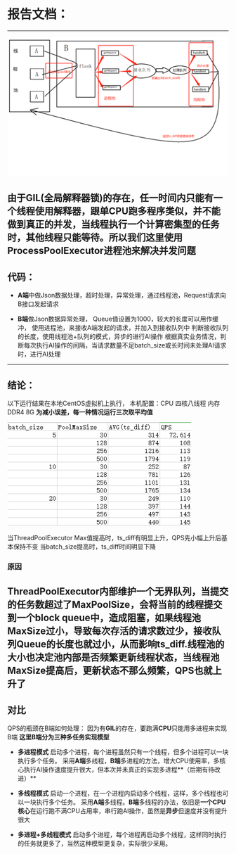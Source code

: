 # 报告文档：
---
![运行模型](https://github.com/jiaojing1009/Stress-Test/blob/master/运行模型.png)

由于GIL(全局解释器锁)的存在，任一时间内只能有一个线程使用解释器，跟单CPU跑多程序类似，并不能做到真正的并发，当线程执行一个计算密集型的任务时，其他线程只能等待。所以我们这里使用ProcessPoolExecutor进程池来解决并发问题
---

## 代码：
- **A端**中做Json数据处理，超时处理，异常处理，通过线程池，Request请求向B接口发起请求


- **B端**做Json数据异常处理，
Queue值设置为1000，较大的长度可以用作缓冲，
使用进程池，来接收A端发起的请求，并加入到接收队列中
判断接收队列的长度，使用线程池+队列的模式，异步的进行AI操作
根据真实业务情况，判断每次执行AI操作的间隔，当请求数量不足batch_size或长时间未处理AI请求时，进行AI处理

---
## 结论：
以下运行结果在本地CentOS虚拟机上执行，
本机配置：CPU 四核八线程 内存DDR4 8G
**为减小误差，每一种情况运行三次取平均值**

![运行结果](https://github.com/jiaojing1009/Stress-Test/blob/master/运行结果ts_diff和QPS变化.jpg)

当ThreadPoolExecutor Max值提高时，ts_diff有明显上升，QPS先小幅上升后基本保持不变
当batch_size提高时，ts_diff时间明显下降

### 原因
**ThreadPoolExecutor**内部维护一个**无界队列**，当提交的任务数超过了MaxPoolSize，会将当前的线程提交到一个**block queue**中，造成阻塞，如果线程池MaxSize过小，导致每次存活的请求数过少，接收队列Queue的长度也就过小，从而影响ts_diff.线程池的大小也决定池内部是否频繁更新线程状态，当线程池MaxSize提高后，更新状态不那么频繁，QPS也就上升了
---
## 对比
QPS的瓶颈在B端如何处理：
因为有**GIL**的存在，要跑满**CPU**只能用多进程来实现B端
**这里B端分为三种多任务实现模型**
- **多进程模式**
启动多个进程，每个进程虽然只有一个线程，但多个进程可以一块执行多个任务。
采用**A端**多线程，**B端**多进程的方法，增大CPU使用率，多核心执行AI操作速度提升很大，但本次并未真正的实现多进程**（后期有待改进）**

- **多线程模式**
启动一个进程，在一个进程内启动多个线程，这样，多个线程也可以一块执行多个任务。
采用**A端**多线程。**B端**多线程的办法，依旧是**一个CPU核心**在运行跑不满CPU占用率，串行跑AI操作，虽然是**异步**但速度并没有提升很大

- **多进程+多线程模式**
启动多个进程，每个进程再启动多个线程，这样同时执行的任务就更多了，当然这种模型更复杂，实际很少采用。



